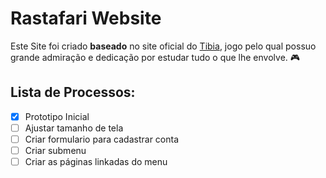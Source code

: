 # Rastafari Website
Este Site foi criado **baseado** no site oficial do [Tibia](https://www.tibia.com/news/?subtopic=latestnews), jogo pelo qual possuo grande admiração e dedicação por estudar tudo o que lhe envolve. 🎮

## Lista de Processos:
- [x] Prototipo Inicial
- [ ] Ajustar tamanho de tela
- [ ] Criar formulario para cadastrar conta
- [ ] Criar submenu
- [ ] Criar as páginas linkadas do menu 
